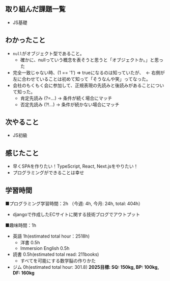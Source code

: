 ## 取り組んだ課題一覧
- JS基礎

## わかったこと
- `null`がオブジェクト型であること。
  - 確かに、nullっていう概念を表そうと思うと「オブジェクトか。」と思った
- 完全一致じゃない時、(1 == '1') => trueになるのは知っていたが、　← 右側が左に合わせていることは初めて知って「そうなんや笑」ってなった。
- 会社のもくもく会に参加して、正規表現の先読みと後読みがあることについて知った。
  - 肯定先読み (?=...) → 条件が続く場合にマッチ
  - 否定先読み (?!...) → 条件が続かない場合にマッチ

## 次やること
- JS初級

## 感じたこと
- 早くSPAを作りたい！TypeScript, React, Next.jsをやりたい！
- プログラミングができることは幸せ

## 学習時間
■プログラミング学習時間：2h （今週: 4h, 今月: 24h, total: 404h）
- djangoで作成したECサイトに関する技術ブログでアウトプット

■趣味時間：1h
- 英語 1h(estimated total hour：2518h)
  - 洋書 0.5h
  - Immersion English 0.5h
- 読書 0.5h(estimated total read: 211books)
  - すべてを可能にする数学脳の作りかた
- ジム 0h(estimated total hour: 301.8) **2025目標: SQ: 150kg, BP: 100kg, DF: 160kg**
